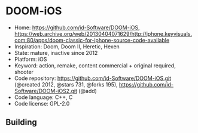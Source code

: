 # DOOM-iOS

- Home: https://github.com/id-Software/DOOM-iOS, https://web.archive.org/web/20130404071629/http://iphone.keyvisuals.com:80/apps/doom-classic-for-iphone-source-code-available
- Inspiration: Doom, Doom II, Heretic, Hexen
- State: mature, inactive since 2012
- Platform: iOS
- Keyword: action, remake, content commercial + original required, shooter
- Code repository: https://github.com/id-Software/DOOM-iOS.git (@created 2012, @stars 731, @forks 195), https://github.com/id-Software/DOOM-iOS2.git (@add)
- Code language: C++, C
- Code license: GPL-2.0

## Building
